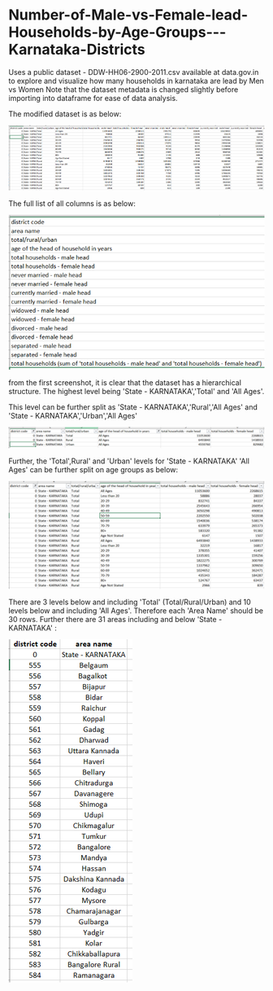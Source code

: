 # Number-of-Male-vs-Female-lead-Households-by-Age-Groups---Karnataka-Districts
Uses a public dataset - DDW-HH06-2900-2011.csv available at data.gov.in to explore and visualize how many households in karnataka are lead by Men vs Women
Note that the dataset metadata is changed slightly before importing into dataframe for ease of data analysis.

The modified dataset is as below:

![modified_dataset](images/modified_dataset.PNG)


The full list of all columns is as below:

![full_col_list](images/full_column_list.PNG)

from the first screenshot, it is clear that the dataset has a hierarchical structure. The highest level being 'State - KARNATAKA','Total' and 'All Ages'.

This level can be further split as 'State - KARNATAKA','Rural','All Ages' and 'State - KARNATAKA','Urban','All Ages'

![levels](images/levels.PNG)

Further, the 'Total',Rural' and 'Urban' levels for 'State - KARNATAKA' 'All Ages' can be further split on age groups as below:

![age_levels](images/levels_2.PNG)

There are 3 levels below and including 'Total' (Total/Rural/Urban) and 10 levels below and including 'All Ages'. Therefore each 'Area Name' should be 30 rows. Further there are 31 areas including and below 'State - KARNATAKA' : 

![areas](images/areas_list.PNG)







